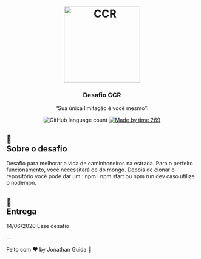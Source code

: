 <h1 align="center">
    <img alt="CCR" src="https://i.imgur.com/xC3FBq8.png" width="200px" />
</h1>

<h3 align="center">
  Desafio CCR
</h3>

<p align="center">“Sua única limitação é você mesmo”!</blockquote>

<p align="center">
  <img alt="GitHub language count" src="https://img.shields.io/github/languages/count/rocketseat/bootcamp-gostack-desafio-01?color=%2304D361">

  <a href="">
    <img alt="Made by time 269" src="https://img.shields.io/badge/made%20by-time269-%2304D361">
  </a>
</p>

## :rocket:  <br />Sobre o desafio

Desafio para melhorar a vida de caminhoneiros na estrada.
Para o perfeito funcionamento, você necessitará de db mongo.
Depois de clonar o repositório você pode dar um : npm i
npm start ou npm run dev caso utilize o nodemon.


## 📅<br /> Entrega
14/06/2020
Esse desafio 

--

Feito com ♥ by Jonathan Guida :wave:
